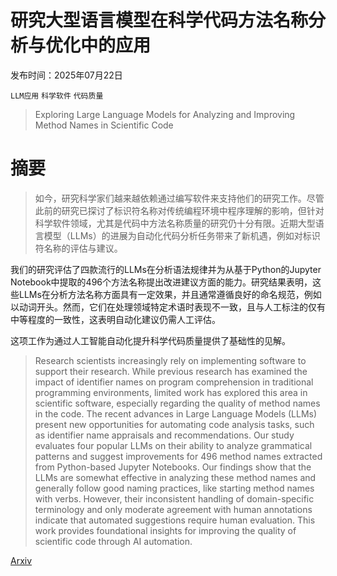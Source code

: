 # 研究大型语言模型在科学代码方法名称分析与优化中的应用

发布时间：2025年07月22日

`LLM应用` `科学软件` `代码质量`

> Exploring Large Language Models for Analyzing and Improving Method Names in Scientific Code

# 摘要

> 如今，研究科学家们越来越依赖通过编写软件来支持他们的研究工作。尽管此前的研究已探讨了标识符名称对传统编程环境中程序理解的影响，但针对科学软件领域，尤其是代码中方法名称质量的研究仍十分有限。近期大型语言模型（LLMs）的进展为自动化代码分析任务带来了新机遇，例如对标识符名称的评估与建议。

我们的研究评估了四款流行的LLMs在分析语法规律并为从基于Python的Jupyter Notebook中提取的496个方法名称提出改进建议方面的能力。研究结果表明，这些LLMs在分析方法名称方面具有一定效果，并且通常遵循良好的命名规范，例如以动词开头。然而，它们在处理领域特定术语时表现不一致，且与人工标注的仅有中等程度的一致性，这表明自动化建议仍需人工评估。

这项工作为通过人工智能自动化提升科学代码质量提供了基础性的见解。


> Research scientists increasingly rely on implementing software to support their research. While previous research has examined the impact of identifier names on program comprehension in traditional programming environments, limited work has explored this area in scientific software, especially regarding the quality of method names in the code. The recent advances in Large Language Models (LLMs) present new opportunities for automating code analysis tasks, such as identifier name appraisals and recommendations. Our study evaluates four popular LLMs on their ability to analyze grammatical patterns and suggest improvements for 496 method names extracted from Python-based Jupyter Notebooks. Our findings show that the LLMs are somewhat effective in analyzing these method names and generally follow good naming practices, like starting method names with verbs. However, their inconsistent handling of domain-specific terminology and only moderate agreement with human annotations indicate that automated suggestions require human evaluation. This work provides foundational insights for improving the quality of scientific code through AI automation.

[Arxiv](https://arxiv.org/abs/2507.16439)
